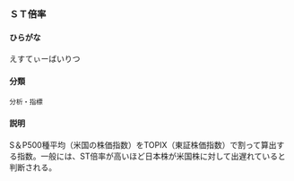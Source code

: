 <div style="display:none;">

## [あ行](securities-terms?id=あ行)

</div>

### ＳＴ倍率

#### ひらがな

えすてぃーばいりつ

#### 分類

`分析・指標`

#### 説明

S＆P500種平均（米国の株価指数）をTOPIX（東証株価指数）で割って算出する指数。一般には、ST倍率が高いほど日本株が米国株に対して出遅れていると判断される。

<div style="display:none;">

## [か行](securities-terms?id=か行)
## [さ行](securities-terms?id=さ行)
## [た行](securities-terms?id=た行)
## [な行](securities-terms?id=な行)
## [は行](securities-terms?id=は行)
## [ま行](securities-terms?id=ま行)
## [や行](securities-terms?id=や行)
## [ら行](securities-terms?id=ら行)
## [わ行](securities-terms?id=わ行)
## [英数字・記号](securities-terms?id=英数字・記号)

</div>

